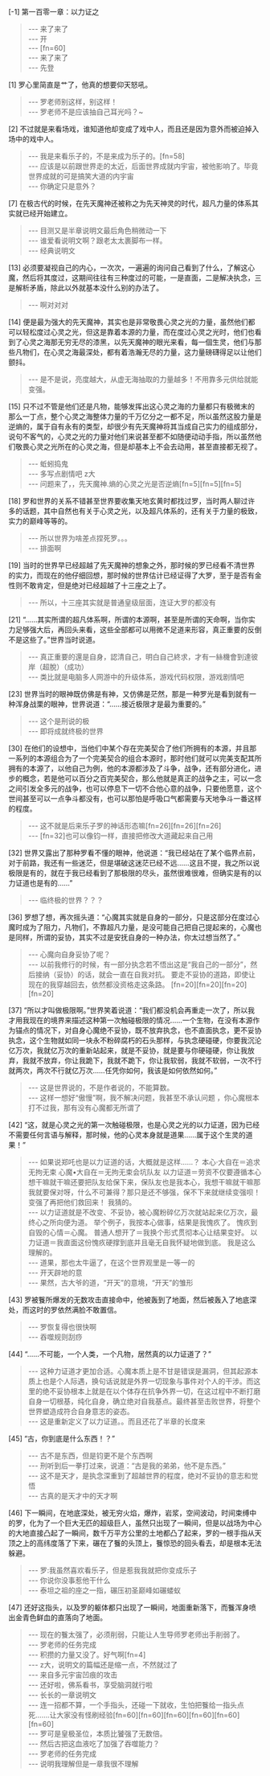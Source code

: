
[-1] 第一百零一章：以力证之
>--- 来了来了<br>
>--- 开<br>
>--- [fn=60]<br>
>--- 来了来了<br>
>--- 先登<br>

[1] 罗心里简直是艹了，他真的想要仰天怒吼。
>--- 罗老师别这样，别这样！<br>
>--- 罗老师不是应该抽自己耳光吗？~<br>

[2] 不过就是来看场戏，谁知道他却变成了戏中人，而且还是因为意外而被迫掉入场中的戏中人。
>--- 我是来看乐子的，不是来成为乐子的。[fn=58]<br>
>--- 应该是以前跟世界走的太近，后面世界成就内宇宙，被他影响了。毕竟世界成就的可是搞笑大道的内宇宙<br>
>--- 你确定只是意外？<br>

[7] 在极古代的时候，在先天魔神还被称之为先天神灵的时代，超凡力量的体系其实就已经开始建立。
>--- 目测又是半章说明文最后角色稍微动一下<br>
>--- 谁爱看说明文啊？跟老太太裹脚布一样。<br>
>--- 经典说明文<br>

[13] 必须要凝视自己的内心，一次次，一遍遍的询问自己看到了什么，了解这心魔，然后将其度过，这期间往往有三种度过的可能，一是直面，二是解决执念，三是解析矛盾，除此以外就基本没什么别的办法了。
>--- 啊对对对<br>

[14] 便是最为强大的先天魔神，其实也是非常敬畏心灵之光的力量，虽然他们都可以轻松度过心灵之光，但这是靠着本源的力量，而在度过心灵之光时，他们也看到了心灵之海那无穷无尽的漆黑，以先天魔神的眼光来看，每一個生灵，他们与那些凡物们，在心灵之海最深处，都有着浩瀚无尽的力量，这力量磅礴得足以让他们颤抖。
>--- 是不是说，亮度越大，从虚无海抽取的力量越多！不用靠多元供给就能变强。<br>

[15] 只不过不管是他们还是凡物，能够发挥出这心灵之海的力量都只有极微末的那么一丁点，整个心灵之海整体力量的千万亿分之一都不足，所以虽然这股力量是逆熵的，属于自有永有的类型，却很少有先天魔神将其当成自己实力的组成部分，说句不客气的，心灵之光的力量对他们来说甚至都不如随便动动手指，所以虽然他们敬畏心灵之光所在的心灵之海，但是却基本上不会去动用，甚至直接都无视了。
>--- 蚯蚓捣鬼<br>
>--- 多写点剧情吧 z大<br>
>--- 问题来了，，先天魔神.熵的心灵之光是否逆熵[fn=5][fn=5][fn=5]<br>

[18] 罗和世界的关系不错甚至世界要收集天地玄黄时都找过罗，当时两人聊过许多的话题，其中自然也有关于心灵之光，以及超凡体系的，还有关于力量的极致，实力的巅峰等等的。
>--- 所以世界为啥差点捏死罗。。。<br>
>--- 排面啊<br>

[19] 当时的世界早已经超越了先天魔神的想象之外，那时候的罗已经看不清世界的实力，而现在的他仔细回想，那时候的世界估计已经证得了大罗，至于是否有金性则不敢肯定，但是绝对已经超越了十三座之上了。
>--- 所以，十三座其实就是普通皇级层面，连证大罗的都没有<br>

[21] “……其实所谓的超凡体系啊，所谓的本源啊，甚至是所谓的天命啊，当你实力足够强大后，再回头来看，这些全部都可以用微不足道来形容，真正重要的反倒不是这些了。”世界当时说道。
>--- 真正重要的還是自身，認清自己，明白自己終求，才有一絲機會到達彼岸（超脫）（成功）<br>
>--- 类比就是电脑多人网游中的升级体系，游戏代码权限，游戏剧情吧<br>

[23] 世界当时的眼神既仿佛是有神，又仿佛是茫然，那是一种罗光是看到就有一种浑身战栗的眼神，世界说道：“……接近极限才是最为重要的。”
>--- 这个是刑说的极<br>
>--- 即将成就终极的世界<br>

[30] 在他们的设想中，当他们中某个存在完美契合了他们所拥有的本源，并且那一系列的本源组合为了一个完美契合的组合本源时，那时他们就可以完美支配其所拥有的本源了，以他自己为例，他的本源都涉及了斗争，战争，还有部分进化，进步的概念，若是他可以百分之百完美契合，那么他就是真正的战争之主，可以一念之间引发全多元的战争，也可以停息下一切不合他心意的战争，只要他愿意，这个世间甚至可以一点争斗都没有，也可以那怕是呼吸口气都需要与天地争斗一番这样的程度。
>--- 这不就是后来乐子罗的神话形态嘛[fn=26][fn=26][fn=26]<br>
>--- [fn=32]也可以像钧一样，直接把修改大道藏起来自己用<br>

[32] 世界又露出了那种罗看不懂的眼神，他说道：“我已经站在了某个临界点前，对于前路，我还有一些迷茫，但是堪破这迷茫已经不远……这且不提，我之所以说极限是有的，就在于我已经看到了那极限的尽头，虽然很难很难，但确实是有的以力证道也是有的……”
>--- 临终极的世界？？？<br>

[36] 罗想了想，再次摇头道：“心魔其实就是自身的一部分，只是这部分在度过心魔时成为了阻力，凡物们，不靠超凡力量，是没可能自己把自己提起来的，心魔也是同样，所谓的妥协，其实不过是安抚自身的一种办法，你太过想当然了。”
>--- 心魔向自身妥协了呢？<br>
>--- 以前我修行的时候，有一部分执念若不悟出这是“我自己的一部分”，然后接纳（妥协）的话，就会一直在自我对抗。  要走不妥协的道路，即使让现在的我穿越回去，依然都没资格走这条路。   [fn=20][fn=20][fn=20][fn=20]<br>

[37] “所以才叫做极限啊。”世界笑着说道：“我们都没机会再重走一次了，所以我才用我现在的境界来描述这种第一次触碰极限的情况……一个生物，在没有本源作为锚点的情况下，对自身心魔绝不妥协，既不放弃执念，也不直面执念，更不妥协执念，这个生物就如同一块永不粉碎腐朽的石头那样，与执念硬碰硬，你要我沉沦亿万次，我就亿万次的重新站起来，就是不妥协，就是要与你硬碰硬，你让我放弃，我就不放弃，你让我跪下，我就不跪下，你让我软弱，我就不软弱，一次不行就两次，两次不行就亿万次……任凭你如何，我该是如何依然如何。”
>--- 这是世界说的，不是作者说的，不能算数。<br>
>--- 这样一想好“傲慢”啊，我不解决问题，我甚至不承认问题 ，你心魔根本打不过我，那有没有心魔都无所谓了<br>

[42] “这，就是心灵之光的第一次触碰极限，也是心灵之光的以力证道，因为已经不需要任何言语与解释，那时候，他的心灵本身就是道果……属于这个生灵的道果！”
>--- 如果说郑吒也是以力证道的话，大概就是这样……？
本心·大自在＝追求无拘无束
心魔•大自在＝无拘无束会坑队友
以力证道＝劳资不仅要遵循本心想干嘛就干嘛还要把队友给保下来，保队友也是我本心，我想干嘛就干嘛那我就要保对呀，什么不可兼得？那只是还不够强，保不下来就继续变强呗！变强了再把他们救回来！
我猜的。<br>
>--- 以力证道就是不改变、不妥协，被心魔粉碎亿万次就站起来亿万次，最终心之所向便为道。
举个例子，我按本心做事，结果是我愧疚了。
愧疚到自毁的心情＝心魔。
普通人想开了＝我换个形式贯彻本心让结果变好。
以力证道＝我直面这份愧疚硬撑到底并且毫无自我怀疑地做到底。
我是这么理解的。<br>
>--- 道果，那也太牛逼了，在这个世界观里是一等一的<br>
>--- 开天辟地的意<br>
>--- 果然，古大爷的道，“开天”的意境，“开天”的雏形<br>

[43] 罗被餮所爆发的无数攻击直接命中，他被轰到了地面，然后被轰入了地底深处，而这时的罗依然满脸不敢置信。
>--- 罗恢复得也很快啊<br>
>--- 吞噬规则刮痧<br>

[44] “……不可能，一个人类，一个凡物，居然真的以力证道了？”
>--- 这种力证道才更加合适。心魔本质上是不甘是错误是漏洞，但其起源本质上也是个人际遇，换句话说就是外界一切现象与事件对个人的干涉。而这里的绝不妥协根本上就是在以个体存在抗争外界一切，在这过程中不断打磨自身一切根基，纯化自身，确立绝对自我基点。最终甚至击败世界，将整个世界塑造成符合自身意志的姿态。<br>
>--- 这是重新定义了以力证道。。而且还花了半章的长度来<br>

[45] “古，你到底是什么东西！？”
>--- 古不是东西，但是钧更不是个东西啊<br>
>--- 刑听到后一拳打过来，说道：“古是我的弟弟，他不是东西。”<br>
>--- 这不是天才，是执念深重到了超越世界的程度，绝对不妥协的意志和觉悟<br>
>--- 古真的是天才中的天才啊<br>

[46] 下一瞬间，在地底深处，被无穷火焰，爆炸，岩浆，空间波动，时间束缚中的罗，化为了一个巨大无匹的超级巨人，虽然只出现了一瞬间，但是以战场为中心的大地直接凸起了一瞬间，数千万平方公里的土地都凸了起来，罗的一根手指从天顶之上的高纬度落了下来，碾在了餮的头顶上，餮惊恐的回头看去，却是根本无法躲避。
>--- 罗:我虽然喜欢看乐子，但是惹我我就把你变成乐子<br>
>--- 你说你没事惹他干什么<br>
>--- 泰坦之祖的座之一指，碾压初圣巅峰如碾蝼蚁<br>

[47] 还好这指头，以及罗的躯体都只出现了一瞬间，地面重新落下，而餮浑身喷出金青色鲜血的直落向了地面。
>--- 现在的餮太强了，必须削弱，只能让人生导师罗老师出手削弱了。<br>
>--- 罗老师的任务完成<br>
>--- 积攒的力量又没了。好气啊[fn=4]<br>
>--- z大，说明文的篇幅还是缩一点，不然就过了<br>
>--- 来自多元宇宙凹痕的攻击<br>
>--- 还好啦，佛系看书，享受脑洞就行啦<br>
>--- 长长的一章说明文<br>
>--- 连一招都不算，一个手指头，还碰一下就收，生怕把餮给一指头点死.......让大家没有怪刷经验[fn=60][fn=60][fn=60][fn=60][fn=60][fn=60]<br>
>--- 罗可是皇极圣位，本质比饕强了无数倍。<br>
>--- 然后古把这血液吃了加强了吞噬能力？<br>
>--- 罗老师的任务完成<br>
>--- 说明我理解但是一章我很不理解<br>

